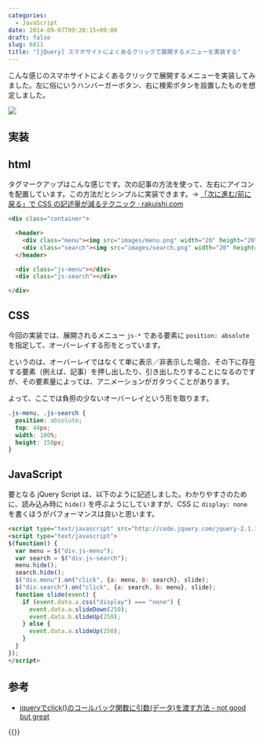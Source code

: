 ```yaml
---
categories:
  - JavaScript
date: 2014-09-07T09:20:15+09:00
draft: false
slug: 6811
title: "[jQuery] スマホサイトによくあるクリックで展開するメニューを実装する"
---
```


こんな感じのスマホサイトによくあるクリックで展開するメニューを実装してみました。左に俗にいうハンバーガーボタン、右に検索ボタンを設置したものを想定しました。

![](/images/2014/09/6811_1.gif)

## 実装

## html

タグマークアップはこんな感じです。次の記事の方法を使って、左右にアイコンを配置しています。この方法だとシンプルに実装できます。→ [「次に進む/前に戻る」で CSS の記述量が減るテクニック · rakuishi.com](http://rakuishi.com/archives/6602)

```html
<div class="container">

  <header>
    <div class="menu"><img src="images/menu.png" width="20" height="20"></div>
    <div class="search"><img src="images/search.png" width="20" height="20"></div>
  </header>

  <div class="js-menu"></div>
  <div class="js-search"></div>

</div>
```

## CSS

今回の実装では、展開されるメニュー `js-*` である要素に `position: absolute` を指定して、オーバーレイする形をとっています。

というのは、オーバーレイではなくて単に表示／非表示した場合、その下に存在する要素（例えば、記事）を押し出したり、引き出したりすることになるのですが、その要素量によっては、アニメーションがガタつくことがあります。

よって、ここでは負担の少ないオーバーレイという形を取ります。

```css
.js-menu, .js-search {
  position: absolute;
  top: 44px;
  width: 100%;
  height: 150px;
}
```

## JavaScript

要となる jQuery Script は、以下のように記述しました。わかりやすさのために、読み込み時に `hide()` を呼ぶようにしていますが、CSS に `display: none` を書くほうがパフォーマンスは良いと思います。

```html
<script type="text/javascript" src="http://code.jquery.com/jquery-2.1.1.min.js"></script>
<script type="text/javascript">
$(function() {
  var menu = $("div.js-menu");
  var search = $("div.js-search");
  menu.hide();
  search.hide();
  $("div.menu").on("click", {a: menu, b: search}, slide);
  $("div.search").on("click", {a: search, b: menu}, slide);
  function slide(event) {
    if (event.data.a.css("display") === "none") {
      event.data.a.slideDown(250);
      event.data.b.slideUp(250);
    } else {
      event.data.a.slideUp(250);
    }
  }
});
</script>
```

## 参考

* [jqueryでclick()のコールバック関数に引数(データ)を渡す方法 - not good but great](http://naoyashiga.hatenablog.com/entry/2013/10/22/150030)

{{<amazon id="B00KNR2K1W" title="現場でかならず使われている jQueryデザインのメソッド" src="https://images-na.ssl-images-amazon.com/images/I/51THbS9nmYL._SL160_.jpg">}}
